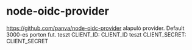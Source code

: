 # node-oidc-provider

https://github.com/panva/node-oidc-provider alapuló provider. Default 3000-es porton fut.
teszt CLIENT_ID: CLIENT_ID
teszt CLIENT_SECRET: CLIENT_SECRET